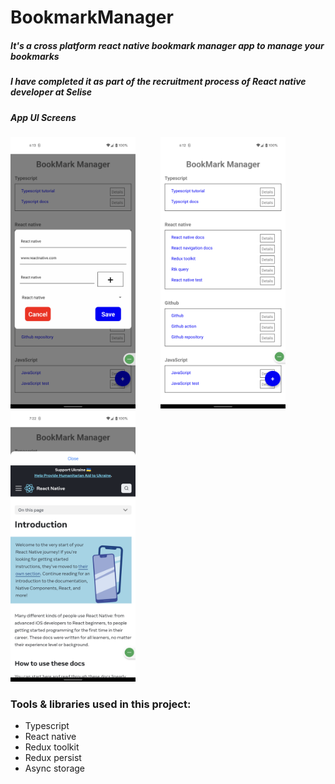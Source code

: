 # BookmarkManager
##### It's a cross platform react native bookmark manager app to manage your bookmarks
##### I have completed it as part of the recruitment process of React native developer at Selise 
##### App UI Screens
<img src="image/image1.png" width="200"> &emsp; &emsp; <img src="image/image2.png" width="200"> &emsp; &emsp; <img src="image/image3.png" width="200"> 

 
### Tools & libraries used in this project: 
- Typescript
- React native 
- Redux toolkit
- Redux persist
- Async storage


